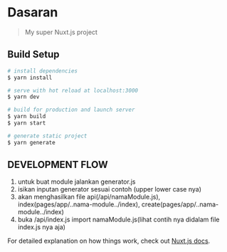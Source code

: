 # Dasaran

> My super Nuxt.js project

## Build Setup

```bash
# install dependencies
$ yarn install

# serve with hot reload at localhost:3000
$ yarn dev

# build for production and launch server
$ yarn build
$ yarn start

# generate static project
$ yarn generate
```

## DEVELOPMENT FLOW

1. untuk buat module jalankan generator.js
2. isikan inputan generator sesuai contoh (upper lower case nya)
3. akan menghasilkan file api(/api/namaModule.js), index(pages/app/..nama-module../index), create(pages/app/..nama-module../index)
4. buka /api/index.js import namaModule.js(lihat contih nya didalam file index.js nya aja)

For detailed explanation on how things work, check out [Nuxt.js docs](https://nuxtjs.org).
